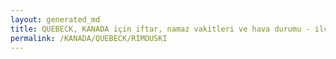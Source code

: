 ```yaml
---
layout: generated_md
title: QUEBECK, KANADA için iftar, namaz vakitleri ve hava durumu - ilçe/eyalet seç
permalink: /KANADA/QUEBECK/RIMOUSKI
---
```


<script type="text/javascript">
  var country = KANADA;
  var city = QUEBECK;
  var state = RIMOUSKI;
  var lat = 72;
  var lon = 21;
</script>
